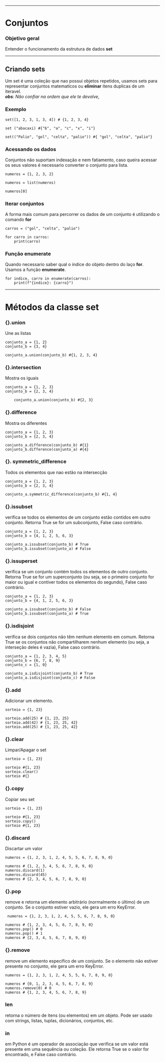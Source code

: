 ***
# Conjuntos
### Objetivo geral
Entender o funcionamento da estrutura de dados **set**
***

## Criando sets
Um set é uma coleção que nao possui objetos repetidos, usamos sets para representar conjuntos matematicos ou **eliminar** itens duplicas de um iteravel.  
***obs**: Não confiar na ordem que ele te devolve,*

### Exemplo
    set([1, 2, 3, 1, 3, 4]) # {1, 2, 3, 4}

    set ("abacaxi) #{"b", "a", "c", "x", "i"}

    set(("Palio", "gol", "celta", "palio")) #{ "gol", "celta", "palio"}

### Acessando os dados
Conjuntos não suportam indexação e nem fatiamento, caso queira acessar os seus valores é necessario converter o conjunto para lista.

    numeros = {1, 2, 3, 2}

    numeros = list(numeros)

    numeros[0]

### Iterar conjuntos
A forma mais comum para percorrer os dados de um conjunto é utilizando o comando **for**

    carros = ("gol", "celta", "palio")

    for carro in carros:
        print(carro)

### Função enumerate
Quando necessario saber qual o indice do objeto dentro do laço **for**. Usamos a função **enumerate**.

    for indice, carro in enumerate(carros):
        print(f"{indice}: {carro}")
***

# Métodos da classe set
### {}.union 
Une as listas

    conjunto_a = {1, 2}
    conjunto_b = {3, 4}

    conjunto_a.union(conjunto_b) #{1, 2, 3, 4}

### {}.intersection
Mostra os iguais

    conjunto_a = {1, 2, 3}
    conjunto_b = {2, 3, 4}

        conjunto_a.union(conjunto_b) #{2, 3}

### {}.difference
Mostra os diferentes

    conjunto_a = {1, 2, 3}
    conjunto_b = {2, 3, 4}

    conjunto_a.difference(conjunto_b) #{1}
    conjunto_b.difference(conjunto_a) #{4}

### {}. symmetric_difference
Todos os elementos que nao estão na intersecção

    conjunto_a = {1, 2, 3}
    conjunto_b = {2, 3, 4}

    conjunto_a.symmetric_difference(conjunto_b) #{1, 4}

### {}.issubset
verifica se todos os elementos de um conjunto estão contidos em outro conjunto. Retorna True se for um subconjunto, False caso contrário.

    conjunto_a = {1, 2, 3}
    conjunto_b = {4, 1, 2, 5, 6, 3}

    conjunto_a.issubset(conjunto_b) # True
    conjunto_b.issubset(conjunto_a) # False

### {}.issuperset
verifica se um conjunto contém todos os elementos de outro conjunto. Retorna True se for um superconjunto (ou seja, se o primeiro conjunto for maior ou igual e contiver todos os elementos do segundo), False caso contrário.

    conjunto_a = {1, 2, 3}
    conjunto_b = {4, 1, 2, 5, 6, 3}

    conjunto_a.issubset(conjunto_b) # False
    conjunto_b.issubset(conjunto_a) # True

### {}.isdisjoint
verifica se dois conjuntos não têm nenhum elemento em comum. Retorna True se os conjuntos não compartilharem nenhum elemento (ou seja, a interseção deles é vazia), False caso contrário.

    conjunto_a = {1, 2, 3, 4, 5}
    conjunto_b = {6, 7, 8, 9}
    conjunto_c = {1, 0}

    conjunto_a.isdisjoint(conjunto_b) # True
    conjunto_a.isdisjoint(conjunto_c) # False

### {}.add
Adicionar um elemento.

    sorteio = {1, 23}

    sorteio.add(25) # {1, 23, 25}
    sorteio.add(42) # {1, 23, 25, 42}
    sorteio.add(25) # {1, 23, 25, 42}

### {}.clear
Limpar/Apagar o set

    sorteio = {1, 23}

    sorteio #{1, 23}
    sorteio.clear()
    sorteio #{}

### {}.copy
Copiar seu set

    sorteio = {1, 23}

    sorteio #{1, 23}
    sorteio.copy()
    sorteio #{1, 23}

### {}.discard
Discartar um valor

    numeros = {1, 2, 3, 1, 2, 4, 5, 5, 6, 7, 8, 9, 0}

    numeros # {1, 2, 3, 4, 5, 6, 7, 8, 9, 0}
    numeros.discard(1)
    numeros.discard(45)
    numeros # {2, 3, 4, 5, 6, 7, 8, 9, 0}

### {}.pop
 remove e retorna um elemento arbitrário (normalmente o último) de um conjunto. Se o conjunto estiver vazio, ele gera um erro KeyError.

     numeros = {1, 2, 3, 1, 2, 4, 5, 5, 6, 7, 8, 9, 0}

    numeros # {1, 2, 3, 4, 5, 6, 7, 8, 9, 0}
    numeros.pop() # 0
    numeros.pop() # 1
    numeros # {2, 3, 4, 5, 6, 7, 8, 9, 0} 

### {}.remove
remove um elemento específico de um conjunto. Se o elemento não estiver presente no conjunto, ele gera um erro KeyError.

    numeros = {1, 2, 3, 1, 2, 4, 5, 5, 6, 7, 8, 9, 0}

    numeros # {0, 1, 2, 3, 4, 5, 6, 7, 8, 9}
    numeros.remove(0) # 0
    numeros # {1, 2, 3, 4, 5, 6, 7, 8, 9}

### len
 retorna o número de itens (ou elementos) em um objeto. Pode ser usado com strings, listas, tuplas, dicionários, conjuntos, etc.

 ### in
 em Python é um operador de associação que verifica se um valor está presente em uma sequência ou coleção. Ele retorna True se o valor for encontrado, e False caso contrário.

